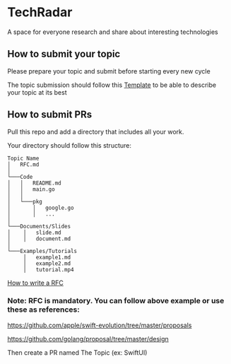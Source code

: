 # TechRadar

A space for everyone research and share about interesting technologies

## How to submit your topic
Please prepare your topic and submit before starting every new cycle

The topic submission should follow this [Template](./topic-submission-template.md) to be able to describe your topic at its best
 
## How to submit PRs

Pull this repo and add a directory that includes all your work.

Your directory should follow this structure:

```
Topic Name
│   RFC.md
│
└───Code
│   │   README.md
│   │   main.go
│   │
│   └───pkg
│       │   google.go
│       │   ...
│
└───Documents/Slides
│    │   slide.md
│    │   document.md
│
└───Examples/Tutorials
     │   example1.md
     │   example2.md
     │   tutorial.mp4
```

[How to write a RFC](./rfc.md)

### Note: RFC is mandatory. You can follow above example or use these as references:

https://github.com/apple/swift-evolution/tree/master/proposals

https://github.com/golang/proposal/tree/master/design

Then create a PR named The Topic (ex: SwiftUI)
